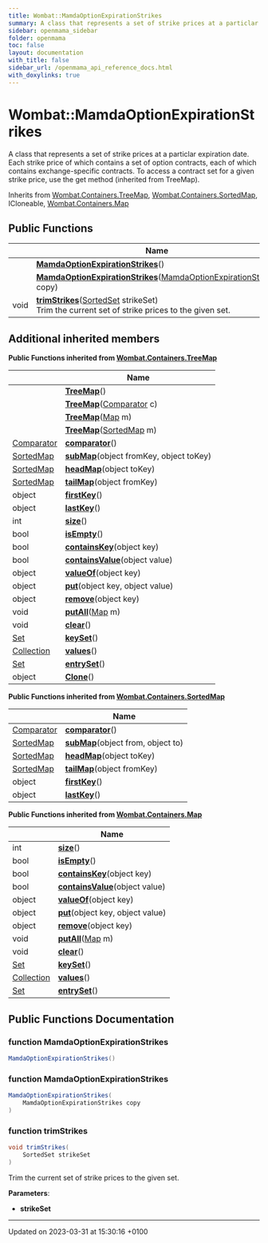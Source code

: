 ```yaml
---
title: Wombat::MamdaOptionExpirationStrikes
summary: A class that represents a set of strike prices at a particlar expiration date. Each strike price of which contains a set of option contracts, each of which contains exchange-specific contracts. To access a contract set for a given strike price, use the get method (inherited from TreeMap). 
sidebar: openmama_sidebar
folder: openmama
toc: false
layout: documentation
with_title: false
sidebar_url: /openmama_api_reference_docs.html
with_doxylinks: true
---
```


# Wombat::MamdaOptionExpirationStrikes



A class that represents a set of strike prices at a particlar expiration date. Each strike price of which contains a set of option contracts, each of which contains exchange-specific contracts. To access a contract set for a given strike price, use the get method (inherited from TreeMap). 

Inherits from [Wombat.Containers.TreeMap](classWombat_1_1Containers_1_1TreeMap.html), [Wombat.Containers.SortedMap](interfaceWombat_1_1Containers_1_1SortedMap.html), ICloneable, [Wombat.Containers.Map](interfaceWombat_1_1Containers_1_1Map.html)

## Public Functions

|                | Name           |
| -------------- | -------------- |
| | **[MamdaOptionExpirationStrikes](classWombat_1_1MamdaOptionExpirationStrikes.html#function-mamdaoptionexpirationstrikes)**() |
| | **[MamdaOptionExpirationStrikes](classWombat_1_1MamdaOptionExpirationStrikes.html#function-mamdaoptionexpirationstrikes)**([MamdaOptionExpirationStrikes](classWombat_1_1MamdaOptionExpirationStrikes.html) copy) |
| void | **[trimStrikes](classWombat_1_1MamdaOptionExpirationStrikes.html#function-trimstrikes)**([SortedSet](interfaceWombat_1_1Containers_1_1SortedSet.html) strikeSet)<br>Trim the current set of strike prices to the given set.  |

## Additional inherited members

**Public Functions inherited from [Wombat.Containers.TreeMap](classWombat_1_1Containers_1_1TreeMap.html)**

|                | Name           |
| -------------- | -------------- |
| | **[TreeMap](classWombat_1_1Containers_1_1TreeMap.html#function-treemap)**() |
| | **[TreeMap](classWombat_1_1Containers_1_1TreeMap.html#function-treemap)**([Comparator](interfaceWombat_1_1Containers_1_1Comparator.html) c) |
| | **[TreeMap](classWombat_1_1Containers_1_1TreeMap.html#function-treemap)**([Map](interfaceWombat_1_1Containers_1_1Map.html) m) |
| | **[TreeMap](classWombat_1_1Containers_1_1TreeMap.html#function-treemap)**([SortedMap](interfaceWombat_1_1Containers_1_1SortedMap.html) m) |
| [Comparator](interfaceWombat_1_1Containers_1_1Comparator.html) | **[comparator](classWombat_1_1Containers_1_1TreeMap.html#function-comparator)**() |
| [SortedMap](interfaceWombat_1_1Containers_1_1SortedMap.html) | **[subMap](classWombat_1_1Containers_1_1TreeMap.html#function-submap)**(object fromKey, object toKey) |
| [SortedMap](interfaceWombat_1_1Containers_1_1SortedMap.html) | **[headMap](classWombat_1_1Containers_1_1TreeMap.html#function-headmap)**(object toKey) |
| [SortedMap](interfaceWombat_1_1Containers_1_1SortedMap.html) | **[tailMap](classWombat_1_1Containers_1_1TreeMap.html#function-tailmap)**(object fromKey) |
| object | **[firstKey](classWombat_1_1Containers_1_1TreeMap.html#function-firstkey)**() |
| object | **[lastKey](classWombat_1_1Containers_1_1TreeMap.html#function-lastkey)**() |
| int | **[size](classWombat_1_1Containers_1_1TreeMap.html#function-size)**() |
| bool | **[isEmpty](classWombat_1_1Containers_1_1TreeMap.html#function-isempty)**() |
| bool | **[containsKey](classWombat_1_1Containers_1_1TreeMap.html#function-containskey)**(object key) |
| bool | **[containsValue](classWombat_1_1Containers_1_1TreeMap.html#function-containsvalue)**(object value) |
| object | **[valueOf](classWombat_1_1Containers_1_1TreeMap.html#function-valueof)**(object key) |
| object | **[put](classWombat_1_1Containers_1_1TreeMap.html#function-put)**(object key, object value) |
| object | **[remove](classWombat_1_1Containers_1_1TreeMap.html#function-remove)**(object key) |
| void | **[putAll](classWombat_1_1Containers_1_1TreeMap.html#function-putall)**([Map](interfaceWombat_1_1Containers_1_1Map.html) m) |
| void | **[clear](classWombat_1_1Containers_1_1TreeMap.html#function-clear)**() |
| [Set](interfaceWombat_1_1Containers_1_1Set.html) | **[keySet](classWombat_1_1Containers_1_1TreeMap.html#function-keyset)**() |
| [Collection](interfaceWombat_1_1Containers_1_1Collection.html) | **[values](classWombat_1_1Containers_1_1TreeMap.html#function-values)**() |
| [Set](interfaceWombat_1_1Containers_1_1Set.html) | **[entrySet](classWombat_1_1Containers_1_1TreeMap.html#function-entryset)**() |
| object | **[Clone](classWombat_1_1Containers_1_1TreeMap.html#function-clone)**() |

**Public Functions inherited from [Wombat.Containers.SortedMap](interfaceWombat_1_1Containers_1_1SortedMap.html)**

|                | Name           |
| -------------- | -------------- |
| [Comparator](interfaceWombat_1_1Containers_1_1Comparator.html) | **[comparator](interfaceWombat_1_1Containers_1_1SortedMap.html#function-comparator)**() |
| [SortedMap](interfaceWombat_1_1Containers_1_1SortedMap.html) | **[subMap](interfaceWombat_1_1Containers_1_1SortedMap.html#function-submap)**(object from, object to) |
| [SortedMap](interfaceWombat_1_1Containers_1_1SortedMap.html) | **[headMap](interfaceWombat_1_1Containers_1_1SortedMap.html#function-headmap)**(object toKey) |
| [SortedMap](interfaceWombat_1_1Containers_1_1SortedMap.html) | **[tailMap](interfaceWombat_1_1Containers_1_1SortedMap.html#function-tailmap)**(object fromKey) |
| object | **[firstKey](interfaceWombat_1_1Containers_1_1SortedMap.html#function-firstkey)**() |
| object | **[lastKey](interfaceWombat_1_1Containers_1_1SortedMap.html#function-lastkey)**() |

**Public Functions inherited from [Wombat.Containers.Map](interfaceWombat_1_1Containers_1_1Map.html)**

|                | Name           |
| -------------- | -------------- |
| int | **[size](interfaceWombat_1_1Containers_1_1Map.html#function-size)**() |
| bool | **[isEmpty](interfaceWombat_1_1Containers_1_1Map.html#function-isempty)**() |
| bool | **[containsKey](interfaceWombat_1_1Containers_1_1Map.html#function-containskey)**(object key) |
| bool | **[containsValue](interfaceWombat_1_1Containers_1_1Map.html#function-containsvalue)**(object value) |
| object | **[valueOf](interfaceWombat_1_1Containers_1_1Map.html#function-valueof)**(object key) |
| object | **[put](interfaceWombat_1_1Containers_1_1Map.html#function-put)**(object key, object value) |
| object | **[remove](interfaceWombat_1_1Containers_1_1Map.html#function-remove)**(object key) |
| void | **[putAll](interfaceWombat_1_1Containers_1_1Map.html#function-putall)**([Map](interfaceWombat_1_1Containers_1_1Map.html) m) |
| void | **[clear](interfaceWombat_1_1Containers_1_1Map.html#function-clear)**() |
| [Set](interfaceWombat_1_1Containers_1_1Set.html) | **[keySet](interfaceWombat_1_1Containers_1_1Map.html#function-keyset)**() |
| [Collection](interfaceWombat_1_1Containers_1_1Collection.html) | **[values](interfaceWombat_1_1Containers_1_1Map.html#function-values)**() |
| [Set](interfaceWombat_1_1Containers_1_1Set.html) | **[entrySet](interfaceWombat_1_1Containers_1_1Map.html#function-entryset)**() |


## Public Functions Documentation

### function MamdaOptionExpirationStrikes

```csharp
MamdaOptionExpirationStrikes()
```


### function MamdaOptionExpirationStrikes

```csharp
MamdaOptionExpirationStrikes(
    MamdaOptionExpirationStrikes copy
)
```


### function trimStrikes

```csharp
void trimStrikes(
    SortedSet strikeSet
)
```

Trim the current set of strike prices to the given set. 

**Parameters**: 

  * **strikeSet** 


-------------------------------

Updated on 2023-03-31 at 15:30:16 +0100